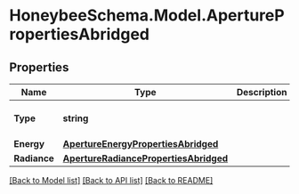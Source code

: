 
# HoneybeeSchema.Model.AperturePropertiesAbridged

## Properties

Name | Type | Description | Notes
------------ | ------------- | ------------- | -------------
**Type** | **string** |  | [optional] [readonly] [default to "AperturePropertiesAbridged"]
**Energy** | [**ApertureEnergyPropertiesAbridged**](ApertureEnergyPropertiesAbridged.md) |  | [optional] 
**Radiance** | [**ApertureRadiancePropertiesAbridged**](ApertureRadiancePropertiesAbridged.md) |  | [optional] 

[[Back to Model list]](../README.md#documentation-for-models)
[[Back to API list]](../README.md#documentation-for-api-endpoints)
[[Back to README]](../README.md)

